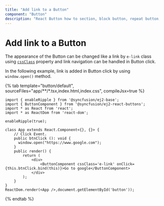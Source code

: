 ```yaml
---
title: "Add link to a Button"
component: "Button"
description: "React Button how to section, block button, repeat button, tooltip for Button, customization of button appearance, input and anchor elements."
---
```


# Add link to a Button

The appearance of the Button can be changed like a link by `e-link` class using [`cssClass`](../../api/button#cssclass)
property and link navigation can be handled in Button click.

In the following example, link is added in Button click by using `window.open()` method.

{% tab template="button/default", sourceFiles="app/**/*.tsx,index.html,index.css", compileJsx=true %}

```tsx
import { enableRipple } from '@syncfusion/ej2-base';
import { ButtonComponent } from '@syncfusion/ej2-react-buttons';
import * as React from 'react';
import * as ReactDom from 'react-dom';

enableRipple(true);

class App extends React.Component<{}, {}> {
    // Click Event.
    public btnClick (): void {
      window.open("https://www.google.com");
    }
    public render() {
        return (
            <div>
                <ButtonComponent cssClass='e-link' onClick={this.btnClick.bind(this)}>Go to google</ButtonComponent>
            </div>
        );
    }
}
ReactDom.render(<App />,document.getElementById('button'));
```

{% endtab %}